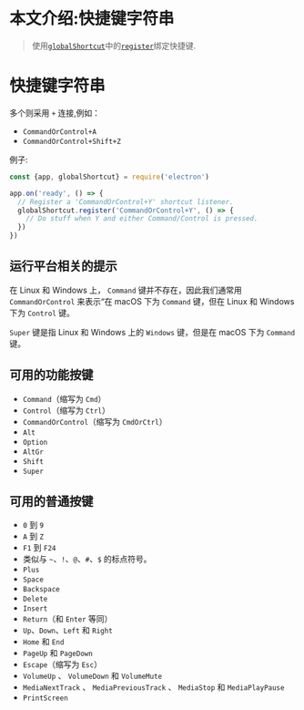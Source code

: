 # 本文介绍:快捷键字符串

>使用[`globalShortcut`](global-shortcut.md)中的[`register`](global-shortcut.md#globalshortcutregisteraccelerator-callback)绑定快捷键.

# 快捷键字符串

多个则采用 `+` 连接,例如：
* `CommandOrControl+A`
* `CommandOrControl+Shift+Z`

例子:
```javascript
const {app, globalShortcut} = require('electron')

app.on('ready', () => {
  // Register a 'CommandOrControl+Y' shortcut listener.
  globalShortcut.register('CommandOrControl+Y', () => {
    // Do stuff when Y and either Command/Control is pressed.
  })
})
```
## 运行平台相关的提示

在 Linux 和 Windows 上， `Command`  键并不存在，因此我们通常用 `CommandOrControl` 来表示“在 macOS 下为 `Command` 键，但在
Linux 和 Windows 下为 `Control` 键。

`Super` 键是指 Linux 和 Windows 上的 `Windows` 键，但是在 macOS 下为 `Command` 键。

## 可用的功能按键

* `Command`（缩写为 `Cmd`）
* `Control`（缩写为 `Ctrl`）
* `CommandOrControl`（缩写为 `CmdOrCtrl`）
* `Alt`
* `Option`
* `AltGr`
* `Shift`
* `Super`

## 可用的普通按键

* `0` 到 `9`
* `A` 到 `Z`
* `F1` 到 `F24`
* 类似与 `~`、`!`、`@`、`#`、`$` 的标点符号。
* `Plus`
* `Space`
* `Backspace`
* `Delete`
* `Insert`
* `Return`（和 `Enter` 等同）
* `Up`、`Down`、`Left` 和 `Right`
* `Home` 和 `End`
* `PageUp` 和 `PageDown`
* `Escape`（缩写为 `Esc`）
* `VolumeUp` 、 `VolumeDown`  和 `VolumeMute`
* `MediaNextTrack` 、 `MediaPreviousTrack` 、 `MediaStop`  和   `MediaPlayPause`
* `PrintScreen`
